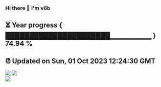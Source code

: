 ### Hi there 👋  I'm v6b  
⏳ Year progress { ██████████████████████▁▁▁▁▁▁▁▁ } 74.94 %
---
⏰ Updated on Sun, 01 Oct 2023 12:24:30 GMT
---
![](https://github-readme-stats.vercel.app/api?username=v6b&bg_color=30,e96443,904e95&title_color=fff&text_color=fff&layout=compact)
![](https://github-readme-stats.vercel.app/api/top-langs/?username=v6b&layout=compact&bg_color=30,e96443,904e95&title_color=fff&text_color=fff)  
![](https://gcore.jsdelivr.net/gh/v6b/v6b@main/assets/github-contribution-grid-snake.svg)

